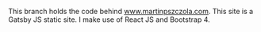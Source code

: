 This branch holds the code behind www.martinpszczola.com. This site is a Gatsby JS static site. I make use of React JS and Bootstrap 4.